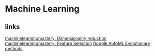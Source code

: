 # Machine Learning

## links
[machinelearningmastery: Dimensionality reduction](https://machinelearningmastery.com/dimensionality-reduction-for-machine-learning/)
[machinelearningmastery: Feature Selection](https://machinelearningmastery.com/an-introduction-to-feature-selection/)
[Google AutoML Evolutionary methods](https://ai.googleblog.com/2018/03/using-evolutionary-automl-to-discover.html)
